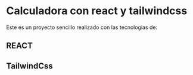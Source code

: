 # Calculadora con react y tailwindcss

Este es un proyecto sencillo realizado con las tecnologias de:

## REACT
## TailwindCss

